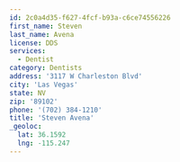 ```yaml
---
id: 2c0a4d35-f627-4fcf-b93a-c6ce74556226
first_name: Steven
last_name: Avena
license: DDS
services:
  - Dentist
category: Dentists
address: '3117 W Charleston Blvd'
city: 'Las Vegas'
state: NV
zip: '89102'
phone: '(702) 384-1210'
title: 'Steven Avena'
_geoloc:
  lat: 36.1592
  lng: -115.247
---
```

